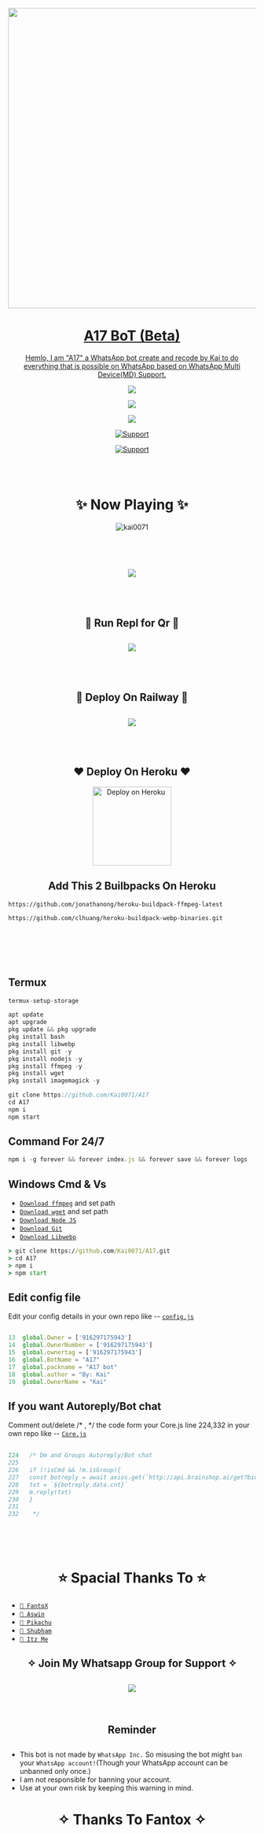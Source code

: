 <p align="center">
   <a href="https://github.com/Kai0071">
    <img src="https://media1.giphy.com/media/XqVUeEK5Lt3VOGEzJj/giphy.gif" width="610">
     
</p>
<h1 align="center"> A17 BoT (Beta)
</h1>
<p align="center"> 
  Hemlo, I am "A17" a WhatsApp bot create and recode by Kai to do everything that is possible on WhatsApp based on WhatsApp Multi Device(MD) Support.

   <p align="center"> 
  <a href="https://github.com/Kai0071/A17/stargazers">
    <img src="https://img.shields.io/github/stars/Kai0071/A17?style=social">
    
   <p align="center">
  <a href="https://github.com/Kai0071/A17/fork">
    <img src="https://img.shields.io/github/forks/Kai0071/A17?label=Fork&style=social">
    
<p align="center">
  <a href="https://github.com/Kai0071/A17">
    <img src="https://visitor-badge.glitch.me/badge?page_id=https://github.com/Kai0071/A17.visitor-badge&left_text=Total%20Repo%20Visits">
 
  <p align="CENTER">
  <a href="https://github.com/Kai0071"><img title="Support" src="https://img.shields.io/badge/Maintain-Yes-cyan.svg?style=for-the-badge&logo=xcode" /></a>
</p>
    

     
  
<p align="CENTER">
  <a href="https://github.com/Kai0071"><img title="Support" src="https://img.shields.io/badge/next%20Update-Undefined!-green.svg?style=for-the-badge&logo=xcode" /></a>
</p>
     
<br>
<br>
    

<h1 align="center"> ✨  Now Playing  ✨
</h1>

<p align="center"> <img src="https://novatorem-mu-three.vercel.app/api/spotify" alt="kai0071" /> </p>

     
 <br>
     <br>
 
     

<h2 align="center">  <a href="https://github.com/Kai0071/A17/fork"><img src="https://encrypted-tbn0.gstatic.com/images?q=tbn:ANd9GcQtAwkI22hemoXSiUNbcg_dFTfuLLPHMc5Cig&usqp=CAU" />
</a>
</h2>
 
     
<br>
     <br>
     

     
<h2 align="center"> 🍁  Run Repl for Qr  🍁
</h2>
<h2 align="center">  <a href="https://replit.com/@Broken0007/A17-QR-Scanner?v=1"><img src="https://repl.it/badge/github/quiec/whatsasena" />
</a>
</h2>

     
<br>
<br>     
     

<h2 align="center"> 🍃  Deploy On Railway  🍃
</h2>
<h2 align="center">  <a href="https://railway.app/new"><img src="https://railway.app/button.svg" />
</a>
</h2>

     
  <br>
   <br>


<h2 align="center"> ❤  Deploy On Heroku  ❤
</h2>

<p align="center" >
    <a href="https://heroku.com/deploy?template=https://github.com/Kai0071/A17">
    <img src="https://www.herokucdn.com/deploy/button.png" width="160px" alt="Deploy on Heroku" >
    </a>
</p>
     

<h2 align="center"> Add This 2 Builbpacks On Heroku
</h2>

```
https://github.com/jonathanong/heroku-buildpack-ffmpeg-latest
``` 
```
https://github.com/clhuang/heroku-buildpack-webp-binaries.git
```
     
     
<br>
<br>
<br>
<br>
     
     
     
## Termux
```js
termux-setup-storage

apt update
apt upgrade
pkg update && pkg upgrade
pkg install bash
pkg install libwebp
pkg install git -y
pkg install nodejs -y 
pkg install ffmpeg -y 
pkg install wget
pkg install imagemagick -y

git clone https://github.com/Kai0071/A17
cd A17
npm i
npm start
```

## Command For 24/7
```js
npm i -g forever && forever index.js && forever save && forever logs
```
## Windows Cmd & Vs
* [`Download ffmpeg`](https://ffmpeg.org/download.html#build-windows) and set path
* [`Download wget`](https://eternallybored.org/misc/wget/releases/) and set path
* [`Download Node JS`](https://nodejs.org/en/download/)
* [`Download Git`](https://git-scm.com/downloads)
* [`Download Libwebp`](https://developers.google.com/speed/webp/download)
```cmd
> git clone https://github.com/Kai0071/A17.git
> cd A17
> npm i
> npm start
```



## Edit config file
Edit your config details in your own repo like -- [`config.js`](https://github.com/Kai0071/A17/blob/master/config.js)
```js

13  global.Owner = ['916297175943']
14  global.OwnerNumber = ['916297175943']
15  global.ownertag = ['916297175943']
16  global.BotName = "A17" 
17  global.packname = "A17 bot"
18  global.author = "By: Kai"
19  global.OwnerName = "Kai"

```
   
   
 ## If you want Autoreply/Bot chat
Comment out/delete /* , */ the code form your Core.js line 224,332 in your own repo like -- [`Core.js`](https://github.com/Kai0071/A17/blob/main/Core.js)
```js  
   
224   /* Dm and Groups Autoreply/Bot chat
225   
226   if (!isCmd && !m.isGroup){
227   const botreply = await axios.get(`http://api.brainshop.ai/get?bid=166512&key=5nz1Ha6nS9Zx1MfT&uid=[uid]&msg=[msg]=[${budy}]`)
228   txt = `${botreply.data.cnt}`
229   m.reply(txt)
230   }    
231   
232    */
   
```






</br></br>
<h1 align="center">  ⭐ Spacial Thanks To ⭐
</h1>

* [`🎐 FantoX`](https://github.com/FantoX001)
* [`🎐 Aswin`](https://github.com/Sparkymon777)
* [`🎐 Pikachu`](https://github.com/PikaBotz)
* [`🎐 Shubham`](https://github.com/Devil0074)
* [`🎐 Itz Me`](https://github.com/teamolduser)

<h2 align="center"> ✧ Join My Whatsapp Group for Support ✧
</h2>

<h2 align="center">  <a href="https://chat.whatsapp.com/EsNqFrGKxGXFrdwgRaQl9q"><img src="https://img.shields.io/badge/Join Group-25D366?style=for-the-badge&logo=whatsapp&logoColor=white" />
</a>

</h2>





</br> 

<h2 align="center">  Reminder
</h2>
   
## 
- This bot is not made by `WhatsApp Inc.` So misusing the bot might `ban` your `WhatsApp account!`(Though your WhatsApp account can be unbanned only once.)
- I am not responsible for banning your account.
- Use at your own risk by keeping this warning in mind.
 


<h1 align="center">
</h1>


</p>
<h1 align="center"> ✧ Thanks To Fantox ✧
</h1>




    
    

    

    








